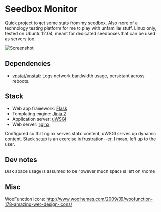 # Seedbox Monitor

Quick project to get some stats from my seedbox. Also more of a technology testing platform for me to play with unfamiliar stuff. Linux only, tested on Ubuntu 12.04, meant for dedicated seedboxes that can be used as servers too.

![Screenshot](https://raw.github.com/ionparticle/seedbox/master/screenshot.png "Screenshot")

## Dependencies

* [vnstat/vnstati](http://humdi.net/vnstat/): Logs network bandwidth usage, persistant across reboots.

## Stack
* Web app framework: [Flask](http://flask.pocoo.org/)
* Templating engine: [Jinja 2](http://jinja.pocoo.org/)
* Application server: [uWSGI](http://projects.unbit.it/uwsgi/)
* Web server: [nginx](http://nginx.org/)

Configured so that nginx serves static content, uWSGI serves up dynamic content. Stack setup is an exercise in frustration--er, I mean, left up to the user.

## Dev notes

Disk space usage is assumed to be however much space is left on /home

## Misc

WooFunction icons: http://www.woothemes.com/2009/09/woofunction-178-amazing-web-design-icons/